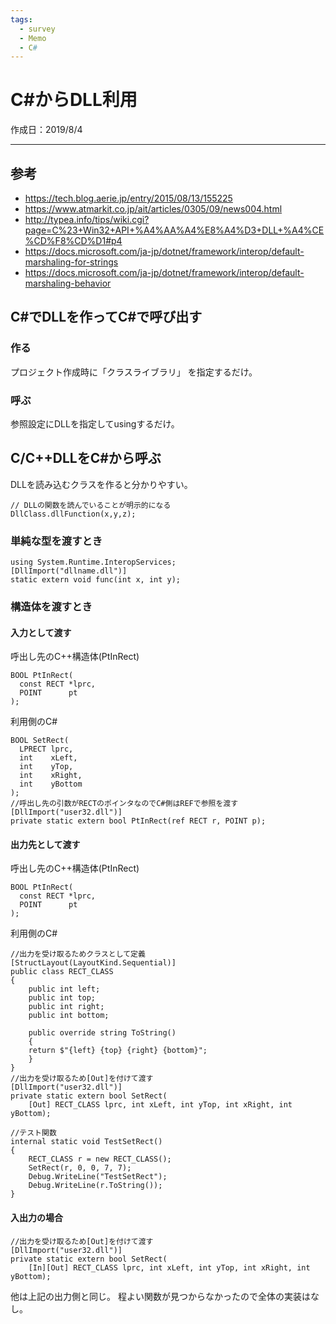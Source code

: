 ```yaml
---
tags:
  - survey
  - Memo
  - C#
---
```


# C#からDLL利用
作成日：2019/8/4

---
## 参考
* https://tech.blog.aerie.jp/entry/2015/08/13/155225
* https://www.atmarkit.co.jp/ait/articles/0305/09/news004.html
* http://typea.info/tips/wiki.cgi?page=C%23+Win32+API+%A4%AA%A4%E8%A4%D3+DLL+%A4%CE%CD%F8%CD%D1#p4
* https://docs.microsoft.com/ja-jp/dotnet/framework/interop/default-marshaling-for-strings
* https://docs.microsoft.com/ja-jp/dotnet/framework/interop/default-marshaling-behavior


## C#でDLLを作ってC#で呼び出す
### 作る
プロジェクト作成時に「クラスライブラリ」
を指定するだけ。
### 呼ぶ
参照設定にDLLを指定してusingするだけ。

## C/C++DLLをC#から呼ぶ
DLLを読み込むクラスを作ると分かりやすい。
```csharp=
// DLLの関数を読んでいることが明示的になる
DllClass.dllFunction(x,y,z);
```
### 単純な型を渡すとき
```csharp=
using System.Runtime.InteropServices;
[DllImport("dllname.dll")]
static extern void func(int x, int y);
```
### 構造体を渡すとき
#### 入力として渡す
呼出し先のC++構造体(PtInRect)
```cpp=
BOOL PtInRect(
  const RECT *lprc,
  POINT      pt
);
```
利用側のC#
```csharp=
BOOL SetRect(
  LPRECT lprc,
  int    xLeft,
  int    yTop,
  int    xRight,
  int    yBottom
);
//呼出し先の引数がRECTのポインタなのでC#側はREFで参照を渡す
[DllImport("user32.dll")]
private static extern bool PtInRect(ref RECT r, POINT p);
```
#### 出力先として渡す
呼出し先のC++構造体(PtInRect)
```cpp=
BOOL PtInRect(
  const RECT *lprc,
  POINT      pt
);
```

利用側のC#
```csharp=
//出力を受け取るためクラスとして定義
[StructLayout(LayoutKind.Sequential)]
public class RECT_CLASS
{
    public int left;
    public int top;
    public int right;
    public int bottom;

    public override string ToString()
    {
    return $"{left} {top} {right} {bottom}";
    }
}
//出力を受け取るため[Out]を付けて渡す
[DllImport("user32.dll")]
private static extern bool SetRect(
    [Out] RECT_CLASS lprc, int xLeft, int yTop, int xRight, int yBottom);

//テスト関数
internal static void TestSetRect()
{
    RECT_CLASS r = new RECT_CLASS();
    SetRect(r, 0, 0, 7, 7);
    Debug.WriteLine("TestSetRect");
    Debug.WriteLine(r.ToString());
}
```
#### 入出力の場合
```csharp=
//出力を受け取るため[Out]を付けて渡す
[DllImport("user32.dll")]
private static extern bool SetRect(
    [In][Out] RECT_CLASS lprc, int xLeft, int yTop, int xRight, int yBottom);
```
他は上記の出力側と同じ。
程よい関数が見つからなかったので全体の実装はなし。